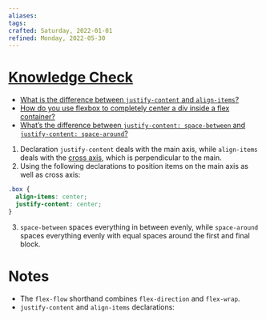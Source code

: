 ```yaml
---
aliases:
tags:
crafted: Saturday, 2022-01-01
refined: Monday, 2022-05-30
---
```


# [Knowledge Check](https://www.theodinproject.com/paths/foundations/courses/foundations/lessons/alignment#knowledge-check)

- [What is the difference between `justify-content` and `align-items`?](https://developer.mozilla.org/en-US/docs/Web/CSS/CSS_Flexible_Box_Layout/Aligning_Items_in_a_Flex_Container)
- [How do you use flexbox to completely center a div inside a flex container?](https://developer.mozilla.org/en-US/docs/Web/CSS/CSS_Flexible_Box_Layout/Aligning_Items_in_a_Flex_Container)
- [What’s the difference between `justify-content: space-between` and `justify-content: space-around`?](https://css-tricks.com/snippets/css/a-guide-to-flexbox/)

1. Declaration `justify-content` deals with the main axis, while `align-items` deals with the [cross axis](https://developer.mozilla.org/en-US/docs/Glossary/Cross_Axis), which is perpendicular to the main.
2. Using the following declarations to position items on the main axis as well as cross axis:

```css
.box {
  align-items: center;
  justify-content: center;
}
```

3. `space-between` spaces everything in between evenly, while `space-around` spaces everything evenly with equal spaces around the first and final block.

# Notes

- The `flex-flow` shorthand combines `flex-direction` and `flex-wrap`.
- `justify-content` and `align-items` declarations:
